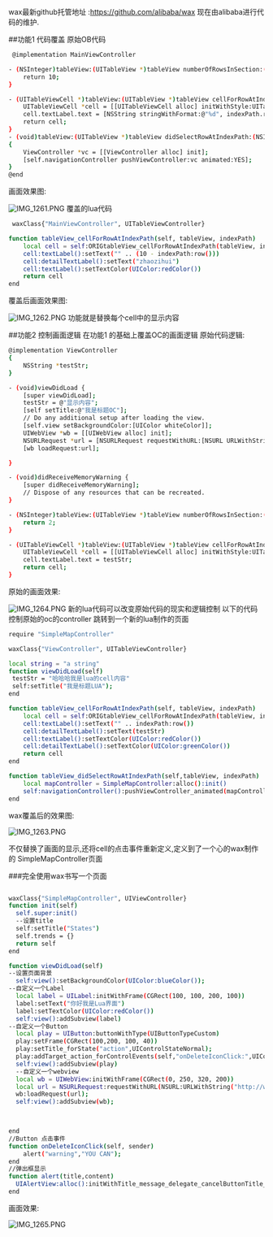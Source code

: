 wax最新github托管地址 :https://github.com/alibaba/wax
现在由alibaba进行代码的维护.

##功能1 代码覆盖
 原始OB代码
```sh
 @implementation MainViewController

- (NSInteger)tableView:(UITableView *)tableView numberOfRowsInSection:(NSInteger)section {
    return 10;
}

- (UITableViewCell *)tableView:(UITableView *)tableView cellForRowAtIndexPath:(NSIndexPath *)indexPath {
    UITableViewCell *cell = [[UITableViewCell alloc] initWithStyle:UITableViewCellStyleSubtitle reuseIdentifier:@"Cell"];
    cell.textLabel.text = [NSString stringWithFormat:@"%d", indexPath.row + 1];
    return cell;
}
- (void)tableView:(UITableView *)tableView didSelectRowAtIndexPath:(NSIndexPath *)indexPath
{
    ViewController *vc = [[ViewController alloc] init];
    [self.navigationController pushViewController:vc animated:YES];
}
@end
```
画面效果图:

![IMG_1261.PNG](http://upload-images.jianshu.io/upload_images/1185668-9b1ad36252699a58.PNG?imageMogr2/auto-orient/strip%7CimageView2/2/w/320)
覆盖的lua代码
```sh
 waxClass{"MainViewController", UITableViewController}

function tableView_cellForRowAtIndexPath(self, tableView, indexPath)
	local cell = self:ORIGtableView_cellForRowAtIndexPath(tableView, indexPath)
	cell:textLabel():setText("" .. (10 - indexPath:row()))
	cell:detailTextLabel():setText("zhaozihui")
	cell:textLabel():setTextColor(UIColor:redColor())
	return cell
end
```
覆盖后画面效果图:

![IMG_1262.PNG](http://upload-images.jianshu.io/upload_images/1185668-b1a8cd321b204aa8.PNG?imageMogr2/auto-orient/strip%7CimageView2/2/w/320)
功能就是替换每个cell中的显示内容


##功能2 控制画面逻辑
在功能1 的基础上覆盖OC的画面逻辑
原始代码逻辑:

```sh
@implementation ViewController
{
    NSString *testStr;
}

- (void)viewDidLoad {
    [super viewDidLoad];
    testStr = @"显示内容";
    [self setTitle:@"我是标题OC"];
    // Do any additional setup after loading the view.
    [self.view setBackgroundColor:[UIColor whiteColor]];
    UIWebView *wb = [[UIWebView alloc] init];
    NSURLRequest *url = [NSURLRequest requestWithURL:[NSURL URLWithString:@""]];
    [wb loadRequest:url];

}

- (void)didReceiveMemoryWarning {
    [super didReceiveMemoryWarning];
    // Dispose of any resources that can be recreated.
}

- (NSInteger)tableView:(UITableView *)tableView numberOfRowsInSection:(NSInteger)section {
    return 2;
}

- (UITableViewCell *)tableView:(UITableView *)tableView cellForRowAtIndexPath:(NSIndexPath *)indexPath {
    UITableViewCell *cell = [[UITableViewCell alloc] initWithStyle:UITableViewCellStyleSubtitle reuseIdentifier:@"Cell"];
    cell.textLabel.text = testStr;
    return cell;
}
```
原始的画面效果:

![IMG_1264.PNG](http://upload-images.jianshu.io/upload_images/1185668-1944eec44c45bf5a.PNG?imageMogr2/auto-orient/strip%7CimageView2/2/w/320)
新的lua代码可以改变原始代码的现实和逻辑控制
以下的代码控制原始的oc的controller 跳转到一个新的lua制作的页面
```sh
require "SimpleMapController"

waxClass{"ViewController", UITableViewController}

local string = "a string"
function viewDidLoad(self)
 testStr = "哈哈哈我是lua的cell内容"
 self:setTitle("我是标题LUA");
end

function tableView_cellForRowAtIndexPath(self, tableView, indexPath)
	local cell = self:ORIGtableView_cellForRowAtIndexPath(tableView, indexPath)
	cell:textLabel():setText("" .. indexPath:row())
	cell:detailTextLabel():setText(testStr)
	cell:textLabel():setTextColor(UIColor:redColor())
	cell:detailTextLabel():setTextColor(UIColor:greenColor())
	return cell
end

function tableView_didSelectRowAtIndexPath(self,tableView, indexPath)
  	local mapController = SimpleMapController:alloc():init()
  	self:navigationController():pushViewController_animated(mapController, true)
end

```
wax覆盖后的效果图:

![IMG_1263.PNG](http://upload-images.jianshu.io/upload_images/1185668-c33954d87a3fd79e.PNG?imageMogr2/auto-orient/strip%7CimageView2/2/w/320)

不仅替换了画面的显示,还将cell的点击事件重新定义,定义到了一个心的wax制作的 SimpleMapController页面

###完全使用wax书写一个页面
```sh

waxClass{"SimpleMapController", UIViewController}
function init(self)
  self.super:init()
  --设置title
  self:setTitle("States")
  self.trends = {}
  return self
end

function viewDidLoad(self)
--设置页面背景
  self:view():setBackgroundColor(UIColor:blueColor());
--自定义一个Label
  local label = UILabel:initWithFrame(CGRect(100, 100, 200, 100))
  label:setText("你好我是Lua界面")
  label:setTextColor(UIColor:redColor())
  self:view():addSubview(label)
--自定义一个Button
  local play = UIButton:buttonWithType(UIButtonTypeCustom)  
  play:setFrame(CGRect(100,200, 100, 40))  
  play:setTitle_forState("action",UIControlStateNormal);
  play:addTarget_action_forControlEvents(self,"onDeleteIconClick:",UIControlEventTouchUpInside) 
  self:view():addSubview(play)
  --自定义一个webview
  local wb = UIWebView:initWithFrame(CGRect(0, 250, 320, 200))
  local url = NSURLRequest:requestWithURL(NSURL:URLWithString("http://www.163.com"));
  wb:loadRequest(url);
  self:view():addSubview(wb);
  


end
//Button 点击事件
function onDeleteIconClick(self, sender)   
    alert("warning","YOU CAN");
end  
//弹出框显示
function alert(title,content)
  UIAlertView:alloc():initWithTitle_message_delegate_cancelButtonTitle_otherButtonTitles(title,content,nil,"OK",nil):show()
end

```
画面效果:

![IMG_1265.PNG](http://upload-images.jianshu.io/upload_images/1185668-42155fcc137a004d.PNG?imageMogr2/auto-orient/strip%7CimageView2/2/w/320)

